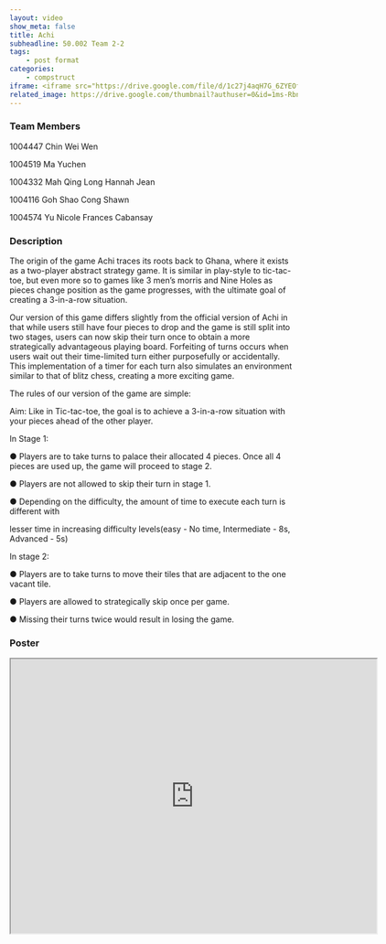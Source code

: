 ```yaml
---
layout: video
show_meta: false
title: Achi
subheadline: 50.002 Team 2-2
tags:
    - post format
categories:
    - compstruct
iframe: <iframe src="https://drive.google.com/file/d/1c27j4aqH7G_6ZYEOfSXXe9e1M4K0XB6K/preview" width="640" height="480"></iframe>
related_image: https://drive.google.com/thumbnail?authuser=0&id=1ms-Rbnign6K8OqaJ6XiiLt-qsV415HXV&sz=w300-h300-p-k-nu-iv1
---
```


### Team Members

1004447 Chin Wei Wen

1004519 Ma Yuchen

1004332 Mah Qing Long Hannah Jean

1004116 Goh Shao Cong Shawn

1004574 Yu Nicole Frances Cabansay  

### Description

The origin of the game Achi traces its roots back to Ghana, where it exists as a two-player abstract strategy game. It is similar in play-style to tic-tac-toe, but even more so to games like 3 men’s morris and Nine Holes as pieces change position as the game progresses, with the ultimate goal of creating a 3-in-a-row situation.

Our version of this game differs slightly from the official version of Achi in that while users still have four pieces to drop and the game is still split into two stages, users can now skip their turn once to obtain a more strategically advantageous playing board. Forfeiting of turns occurs when users wait out their time-limited turn either purposefully or accidentally. This implementation of a timer for each turn also simulates an environment similar to that of blitz chess, creating a more exciting game.

The rules of our version of the game are simple:

Aim: Like in Tic-tac-toe, the goal is to achieve a 3-in-a-row situation with your pieces ahead of the other player.

In Stage 1:

● Players are to take turns to palace their allocated 4 pieces. Once all 4 pieces are used up, the game will proceed to stage 2.

● Players are not allowed to skip their turn in stage 1.

● Depending on the difficulty, the amount of time to execute each turn is different with

lesser time in increasing difficulty levels(easy - No time, Intermediate - 8s, Advanced - 5s)

In stage 2:

● Players are to take turns to move their tiles that are adjacent to the one vacant tile.

● Players are allowed to strategically skip once per game.

● Missing their turns twice would result in losing the game.

### Poster

<iframe src="https://drive.google.com/file/d/1ms-Rbnign6K8OqaJ6XiiLt-qsV415HXV/preview" width="640" height="480"></iframe>
